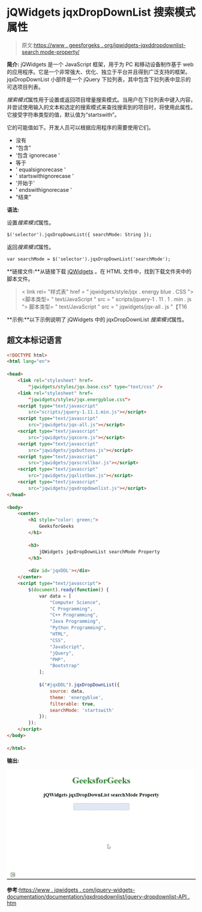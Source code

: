 # jQWidgets jqxDropDownList 搜索模式属性

> 原文:[https://www . geesforgeks . org/jqwidgets-jqxddropdownlist-search mode-property/](https://www.geeksforgeeks.org/jqwidgets-jqxdropdownlist-searchmode-property/)

**简介:** jQWidgets 是一个 JavaScript 框架，用于为 PC 和移动设备制作基于 web 的应用程序。它是一个非常强大、优化、独立于平台并且得到广泛支持的框架。jqxDropDownList 小部件是一个 jQuery 下拉列表，其中包含下拉列表中显示的可选项目列表。

*搜索模式*属性用于设置或返回项目增量搜索模式。当用户在下拉列表中键入内容，并尝试使用输入的文本和选定的搜索模式来查找搜索到的项目时，将使用此属性。它接受字符串类型的值，默认值为“startswith”。

它的可能值如下。开发人员可以根据应用程序的需要使用它们。

*   没有
*   “包含”
*   '包含 ignorecase '
*   等于
*   ' equalsignorecase '
*   ' startswithignorecase '
*   '开始于'
*   ' endswithignorecase '
*   "结束"

**语法:**

设置*搜索模式*属性。

```html
$('selector').jqxDropDownList({ searchMode: String });
```

返回*搜索模式*属性。

```html
var searchMode = $('selector').jqxDropDownList('searchMode');
```

**链接文件:**从链接下载 [jQWidgets](https://www.jqwidgets.com/download/.) 。在 HTML 文件中，找到下载文件夹中的脚本文件。

> <link rel="”stylesheet”" href="”jqwidgets/styles/jqx.base.css”" type="”text/css”">
> < link rel= "样式表" href = " jqwidgets/style/jqx . energy blue . CSS ">
> <脚本类型= " text/JavaScript " src = " scripts/jquery-1 . 11 . 1 . min . js "></脚本>
> 脚本类型= " text/JavaScript " src = " jqwidgets/jqx-all . js "【T16

**示例:**以下示例说明了 jQWidgets 中的 jqxDropDownList *搜索模式*属性。

## 超文本标记语言

```html
<!DOCTYPE html>
<html lang="en">

<head>
    <link rel="stylesheet" href=
        "jqwidgets/styles/jqx.base.css" type="text/css" />
    <link rel="stylesheet" href=
        "jqwidgets/styles/jqx.energyblue.css">
    <script type="text/javascript" 
        src="scripts/jquery-1.11.1.min.js"></script>
    <script type="text/javascript" 
        src="jqwidgets/jqx-all.js"></script>
    <script type="text/javascript" 
        src="jqwidgets/jqxcore.js"></script>
    <script type="text/javascript" 
        src="jqwidgets/jqxbuttons.js"></script>
    <script type="text/javascript" 
        src="jqwidgets/jqxscrollbar.js"></script>
    <script type="text/javascript" 
        src="jqwidgets/jqxlistbox.js"></script>
    <script type="text/javascript" 
        src="jqwidgets/jqxdropdownlist.js"></script>
</head>

<body>
    <center>
        <h1 style="color: green;">
            GeeksforGeeks
        </h1>

        <h3>
            jQWidgets jqxDropDownList searchMode Property
        </h3>

        <div id='jqxDDL'></div>
    </center>
    <script type="text/javascript">
        $(document).ready(function() {
            var data = [
                "Computer Science",
                "C Programming",
                "C++ Programming",
                "Java Programming",
                "Python Programming",
                "HTML",
                "CSS",
                "JavaScript",
                "jQuery",
                "PHP",
                "Bootstrap"
            ];

            $("#jqxDDL").jqxDropDownList({
                source: data,
                theme: 'energyblue',
                filterable: true,
                searchMode: 'startswith'
            });
        });
    </script>
</body>

</html>
```

**输出:**

![](img/5bf17a417fdfd0d823c69f2c0bc5f80c.png)

**参考:**[https://www . jqwidgets . com/jquery-widgets-documentation/documentation/jqxdropdownlist/jquery-dropdownlist-API . htm](https://www.jqwidgets.com/jquery-widgets-documentation/documentation/jqxdropdownlist/jquery-dropdownlist-api.htm)